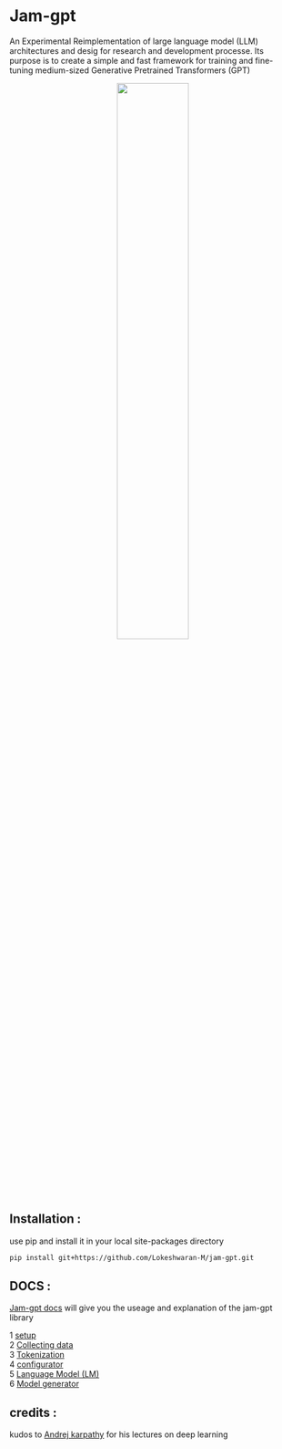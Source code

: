 # Jam-gpt

An Experimental Reimplementation of large language model (LLM) architectures and desig for research and development processe. Its purpose is to create a simple and fast framework for training and fine-tuning medium-sized Generative Pretrained Transformers (GPT)

<p align="center">
<img src="https://user-images.githubusercontent.com/80915494/263127835-0509942a-0528-4471-96fa-8eda3d4f159c.jpeg" width="50%" height="50%" >
</p>

## Installation :

use pip and install it in your local site-packages directory

```bash
pip install git+https://github.com/Lokeshwaran-M/jam-gpt.git
```

## DOCS :

[Jam-gpt docs](./docs/jam-gpt.md) will give you the useage and explanation of the jam-gpt library

1 [ setup](./docs/jam-gpt.md#1-setup)  
2 [ Collecting data](./docs/jam-gpt.md#2-collecting-data)  
3 [ Tokenization](./docs/jam-gpt.md#3-tokenization)  
4 [ configurator]()  
5 [ Language Model (LM)]()  
6 [ Model generator]()


## credits :

kudos to [Andrej karpathy](https://github.com/karpathy) for his lectures on deep learning 